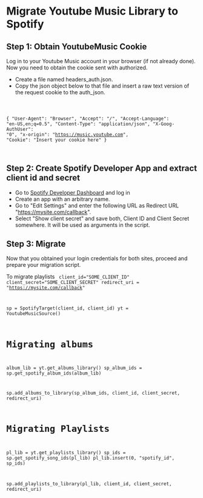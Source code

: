 # Migrate Youtube Music Library to Spotify



## Step 1: Obtain YoutubeMusic Cookie

Log in to your Youtube Music account in your browser (if not already done). Now you need to obtain the cookie sent with authorized.

- Create a file named headers_auth.json. 
- Copy the json object below to that file and insert a raw text version of the request cookie to the auth_json.

<code>

{
  "User-Agent": "Browser",
  "Accept": "*/*",
  "Accept-Language": "en-US,en;q=0.5",
  "Content-Type": "application/json",
  "X-Goog-AuthUser": "0",
  "x-origin": "https://music.youtube.com",
  "Cookie": "Insert your cookie here"
}

</code>



## Step 2: Create Spotify Developer App and extract client id and secret

- Go to [Spotify Developer Dashboard](https://developer.spotify.com/dashboard/login) and log in
- Create an app with an arbitrary name.
- Go to "Edit Settings" and enter the following URL as Redirect URL "https://mysite.com/callback".
- Select "Show client secret" and save both, Client ID and Client Secret somewhere. It will be used as arguments in the script.


## Step 3: Migrate

Now that you obtained your login credentials for both sites, proceed and prepare your migration script.


To migrate playlists
<code>
client_id="SOME_CLIENT_ID"
client_secret="SOME_CLIENT_SECRET"
redirect_uri = "https://mysite.com/callback"

sp = SpotifyTarget(client_id, client_id)
yt = YoutubeMusicSource()


# Migrating albums 
album_lib = yt.get_albums_library()
sp_album_ids = sp.get_spotify_album_ids(album_lib)

sp.add_albums_to_library(sp_album_ids, client_id, client_secret, redirect_uri)


# Migrating Playlists
pl_lib = yt.get_playlists_library()
sp_ids = sp.get_spotify_song_ids(pl_lib)
pl_lib.insert(0, "spotify_id", sp_ids)

sp.add_playlists_to_library(pl_lib, client_id, client_secret, redirect_uri)
</code>